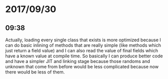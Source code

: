 # 2017/09/30

## 09:38

Actually, loading every single class that exists is more optimized because I
can do basic inlining of methods that are really simple (like methods which
just return a field value) and I can also read the value of final fields which
have a known value at compile time. So basically I can produce better code and
have a simpler JIT and linking stage because those randoms and unknown that
come from before would be less complicated because now there would be less of
them.
